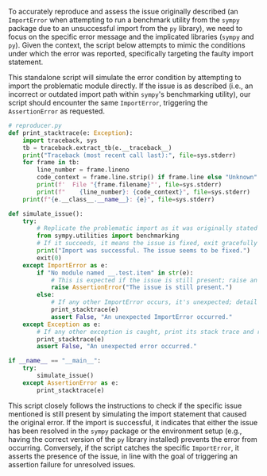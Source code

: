 To accurately reproduce and assess the issue originally described (an `ImportError` when attempting to run a benchmark utility from the `sympy` package due to an unsuccessful import from the `py` library), we need to focus on the specific error message and the implicated libraries (`sympy` and `py`). Given the context, the script below attempts to mimic the conditions under which the error was reported, specifically targeting the faulty import statement.

This standalone script will simulate the error condition by attempting to import the problematic module directly. If the issue is as described (i.e., an incorrect or outdated import path within `sympy`'s benchmarking utility), our script should encounter the same `ImportError`, triggering the `AssertionError` as requested.

```python
# reproducer.py
def print_stacktrace(e: Exception):
    import traceback, sys
    tb = traceback.extract_tb(e.__traceback__)
    print("Traceback (most recent call last):", file=sys.stderr)
    for frame in tb:
        line_number = frame.lineno
        code_context = frame.line.strip() if frame.line else "Unknown"
        print(f'  File "{frame.filename}"', file=sys.stderr)
        print(f"    {line_number}: {code_context}", file=sys.stderr)
    print(f"{e.__class__.__name__}: {e}", file=sys.stderr)

def simulate_issue():
    try:
        # Replicate the problematic import as it was originally stated
        from sympy.utilities import benchmarking
        # If it succeeds, it means the issue is fixed, exit gracefully
        print("Import was successful. The issue seems to be fixed.")
        exit(0)
    except ImportError as e:
        if "No module named __.test.item" in str(e):
            # This is expected if the issue is still present; raise an AssertionError
            raise AssertionError("The issue is still present.")
        else:
            # If any other ImportError occurs, it's unexpected; detail it
            print_stacktrace(e)
            assert False, "An unexpected ImportError occurred."
    except Exception as e:
        # If any other exception is caught, print its stack trace and raise an AssertionError
        print_stacktrace(e)
        assert False, "An unexpected error occurred."

if __name__ == "__main__":
    try:
        simulate_issue()
    except AssertionError as e:
        print_stacktrace(e)
```

This script closely follows the instructions to check if the specific issue mentioned is still present by simulating the import statement that caused the original error. If the import is successful, it indicates that either the issue has been resolved in the `sympy` package or the environment setup (e.g., having the correct version of the `py` library installed) prevents the error from occurring. Conversely, if the script catches the specific `ImportError`, it asserts the presence of the issue, in line with the goal of triggering an assertion failure for unresolved issues.